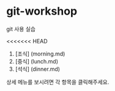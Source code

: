 # git-workshop
git 사용 실습

<<<<<<< HEAD
1. [조식] (morning.md)
2. [중식] (lunch.md)
3. [석식] (dinner.md)

상세 메뉴를 보시려면 각 항목을 클릭해주세요.
